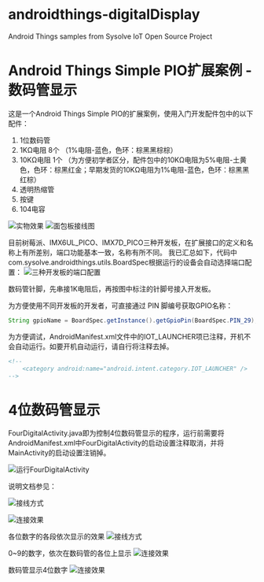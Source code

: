 # androidthings-digitalDisplay
Android Things samples from Sysolve IoT Open Source Project

Android Things Simple PIO扩展案例 - 数码管显示
====

这是一个Android Things Simple PIO的扩展案例，使用入门开发配件包中的以下配件：
1. 1位数码管
2. 1KΩ电阻 8个  （1%电阻-蓝色，色环：棕黑黑棕棕）
3. 10KΩ电阻 1个 （为方便初学者区分，配件包中的10KΩ电阻为5%电阻-土黄色，色环：棕黑红金；早期发货的10KΩ电阻为1%电阻-蓝色，色环：棕黑黑红棕）
4. 透明热缩管
5. 按键
6. 104电容

![实物效果](https://github.com/sysolve/androidthings-digitalDisplay/blob/master/photo.png)
![面包板接线图](https://github.com/sysolve/androidthings-digitalDisplay/blob/master/digitalDisplay_Sketch.png)

目前树莓派、IMX6UL_PICO、IMX7D_PICO三种开发板，在扩展接口的定义和名称上有所差别，端口功能基本一致，名称有所不同。
我已汇总如下，代码中com.sysolve.androidthings.utils.BoardSpec根据运行的设备会自动选择端口配置：
![三种开发板的端口配置](https://github.com/sysolve/androidthings-digitalDisplay/blob/master/port_define.png)

数码管针脚，先串接1K电阻后，再按图中标注的针脚号接入开发板。

为方便使用不同开发板的开发者，可直接通过 PIN 脚编号获取GPIO名称：
```Java
String gpioName = BoardSpec.getInstance().getGpioPin(BoardSpec.PIN_29);
```

为方便调试，AndroidManifest.xml文件中的IOT_LAUNCHER项已注释，开机不会自动运行。如要开机自动运行，请自行将注释去掉。
```html
<!--
    <category android:name="android.intent.category.IOT_LAUNCHER" />
-->
```

4位数码管显示
====
FourDigitalActivity.java即为控制4位数码管显示的程序，运行前需要将AndroidManifest.xml中FourDigitalActivity的启动设置注释取消，并将MainActivity的启动设置注销掉。

![运行FourDigitalActivity](https://github.com/sysolve/androidthings-digitalDisplay/blob/master/4digital_run.png)

说明文档参见：

![接线方式](https://github.com/sysolve/androidthings-digitalDisplay/blob/master/4digital.png)

![连接效果](https://github.com/sysolve/androidthings-digitalDisplay/blob/master/4digital_show.png)

各位数字的各段依次显示的效果
![接线方式](https://github.com/sysolve/androidthings-digitalDisplay/blob/master/4digital1.webp)

0~9的数字，依次在数码管的各位上显示
![连接效果](https://github.com/sysolve/androidthings-digitalDisplay/blob/master/4digita2.webp)

数码管显示4位数字
![连接效果](https://github.com/sysolve/androidthings-digitalDisplay/blob/master/4digita3.webp)
